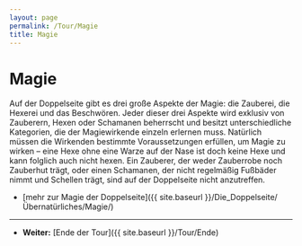 ```yaml
---
layout: page
permalink: /Tour/Magie
title: Magie
---
```


# Magie

Auf der Doppelseite gibt es drei große Aspekte der Magie: die Zauberei, die Hexerei und das Beschwören. Jeder dieser drei Aspekte wird exklusiv von Zauberern, Hexen oder Schamanen beherrscht und besitzt unterschiedliche Kategorien, die der Magiewirkende einzeln erlernen muss. Natürlich müssen die Wirkenden bestimmte Voraussetzungen erfüllen, um Magie zu wirken &ndash; eine Hexe ohne eine Warze auf der Nase ist doch keine Hexe und kann folglich auch nicht hexen. Ein Zauberer, der weder Zauberrobe noch Zauberhut trägt, oder einen Schamanen, der nicht regelmäßig Fußbäder nimmt und Schellen trägt, sind auf der Doppelseite nicht anzutreffen.

- [mehr zur Magie der Doppelseite]({{ site.baseurl }}/Die_Doppelseite/Übernatürliches/Magie/)

***

- **Weiter:** [Ende der Tour]({{ site.baseurl }}/Tour/Ende)
